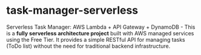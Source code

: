 # task-manager-serverless
Serverless Task Manager: AWS Lambda + API Gateway + DynamoDB - This is a **fully serverless architecture project** built with AWS managed services using the Free Tier. It provides a simple RESTful API for managing tasks (ToDo list) without the need for traditional backend infrastructure.
